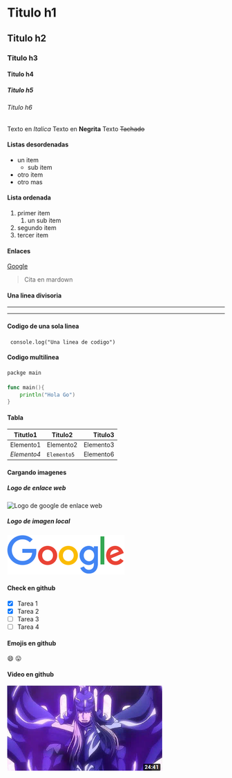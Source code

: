 <!--Titulos-->
# Titulo h1
## Titulo h2
### Titulo h3
#### Titulo h4
##### Titulo h5
###### Titulo h6

Texto en *Italica*
Texto en **Negrita**
Texto ~~Tachado~~

#### Listas desordenadas
* un item
    * sub item
* otro item
* otro mas

#### Lista ordenada

1. primer item
    1. un sub item
2. segundo item
3. tercer item

#### Enlaces
[Google](http://www.google.com)

> Cita en  mardown
#### Una linea divisoria
--- 
___

#### Codigo de una sola linea
` console.log("Una linea de codigo")`
#### Codigo multilinea
```go
packge main

func main(){
    println("Hola Go")
}

```

#### Tabla
|Titutlo1   |Titulo2    |Titulo3    |
|-----------|:-----------:|-----------:|
|Elemento1  |Elemento2  |Elemento3  |
|*Elemento4*  |`Elemento5 ` |Elemento6  |

#### Cargando imagenes
##### Logo de enlace web
![Logo de google de enlace web](https://www.google.com/images/branding/googlelogo/1x/googlelogo_color_272x92dp.png)

##### Logo de imagen local
![Logo de google de imagen local](googlelogo.png)

#### Check en github
* [x] Tarea 1
* [x] Tarea 2
* [ ] Tarea 3
* [ ] Tarea 4

#### Emojis en github
:smile:
:stuck_out_tongue:

#### Video en github
[![IMAGE ALT TEXT HERE](video.PNG)](https://www.youtube.com/watch?v=D8-YSqAoxD4)

